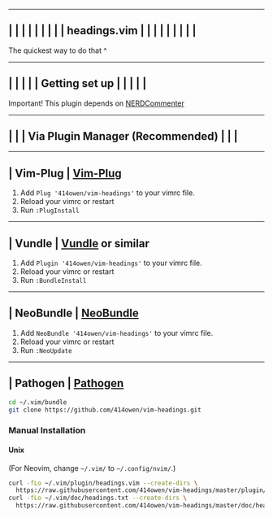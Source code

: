 ----------------------------------
|                                |
|                                |
|                                |
|                                |
|          headings.vim          |
|                                |
|                                |
|                                |
|                                |
----------------------------------

The quickest way to do that ^

----------------------------
|                          |
|                          |
|      Getting set up      |
|                          |
|                          |
----------------------------

Important!
This plugin depends on [NERDCommenter](https://github.com/scrooloose/nerdcommenter)


------------------------------------------
|                                        |
|    Via Plugin Manager (Recommended)    |
|                                        |
------------------------------------------

--------------
|  Vim-Plug  |    [Vim-Plug](https://github.com/junegunn/vim-plug)
--------------

1. Add `Plug '414owen/vim-headings'` to your vimrc file.
2. Reload your vimrc or restart
3. Run `:PlugInstall`

------------
|  Vundle  |    [Vundle](https://github.com/VundleVim/Vundle.vim) or similar
------------

1. Add `Plugin '414owen/vim-headings'` to your vimrc file.
2. Reload your vimrc or restart
3. Run `:BundleInstall`

---------------
|  NeoBundle  |    [NeoBundle](https://github.com/Shougo/neobundle.vim)
---------------

1. Add `NeoBundle '414owen/vim-headings'` to your vimrc file.
2. Reload your vimrc or restart
3. Run `:NeoUpdate`

--------------
|  Pathogen  |    [Pathogen](https://github.com/tpope/vim-pathogen)
--------------

```sh
cd ~/.vim/bundle
git clone https://github.com/414owen/vim-headings.git
```

### Manual Installation

#### Unix

(For Neovim, change `~/.vim/` to `~/.config/nvim/`.)

```sh
curl -fLo ~/.vim/plugin/headings.vim --create-dirs \
  https://raw.githubusercontent.com/414owen/vim-headings/master/plugin/headings.vim
curl -fLo ~/.vim/doc/headings.txt --create-dirs \
  https://raw.githubusercontent.com/414owen/vim-headings/master/doc/headings.txt
```
